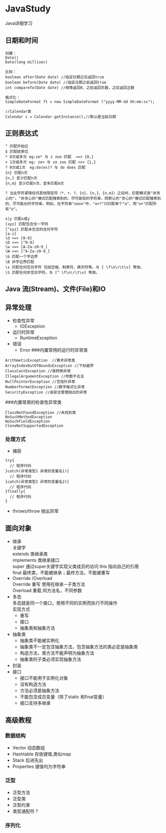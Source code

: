 # JavaStudy
Java详细学习
## 日期和时间
```
创建：
Date()
Date(long millisec)

比较：
boolean after(Date date) //指定日期之后返回true
boolean before(Date date) //指定日期之前返回true
int compareTo(Date date) //相等返回0，之前返回负数，之后返回正数

格式化：
SimpleDateFormat ft = new SimpleDateFormat ("yyyy-MM-dd hh:mm:ss");

//Calendar类
Calendar c = Calendar.getInstance();//默认是当前日期

```
## 正则表达式
```
^ 匹配开始位
$ 匹配结束位
* 0次或多次 eg:zo* 与 z zoo 匹配  <=> {0,}
+ 1次或多次 eg: zo+ 与 zo zoo 匹配 <=> {1,}
? 0次或1次  eg:do(es)? 与 do does 匹配
{n} 匹配n次
{n,} 至少匹配n次
{n,m} 至少匹配n次，至多匹配m次

? 当此字符紧随任何其他限定符（*、+、?、{n}、{n,}、{n,m}）之后时，匹配模式是"非贪心的"。"非贪心的"模式匹配搜索到的、尽可能短的字符串，而默认的"贪心的"模式匹配搜索到的、尽可能长的字符串。例如，在字符串"oooo"中，"o+?"只匹配单个"o"，而"o+"匹配所有"o"。

x|y 匹配x或y
[xyz] 匹配包含任一字符
[^xyz] 匹配未包含的任何字符
[a-z]
\d <=> [0-9]
\D <=> [^0-9]
\w <=> [A-Za-z0-9_]
\W <=> [^A-Za-z0-9_]
\b 匹配一个字边界
\B 非字边界匹配
\s 匹配任何空白字符 包括空格、制表符、换页符等。与 [ \f\n\r\t\v] 等效。
\S 匹配任何非空白字符。与 [^ \f\n\r\t\v] 等效。
```
## Java 流(Stream)、文件(File)和IO
## 异常处理
* 检查性异常
  * IOException
* 运行时异常
  * RuntimeException
* 错误
  * Error
###内置常用的运行时异常类
```
ArithmeticException  //算术异常类
ArrayIndexOutOfBoundsException //下标越界
ClassCastException //类转换异常
IllegalArgumentException //参数不合法
NullPointerException //空指针异常
NumberFormatException //数字格式化异常
SecurityException //由安全管理抛出的异常
```
###内置常用的检查性异常类
```
ClassNotFoundException //未找到类
NoSuchMethodException
NoSuchFieldException
CloneNotSupportedException
```
### 处理方式
* 捕获
```
try{
  // 程序代码
}catch(异常类型1 异常的变量名1){
  // 程序代码
}catch(异常类型2 异常的变量名2){
  // 程序代码
}finally{
  // 程序代码
}
```
* throws/throw 抛出异常

## 面向对象
* 继承  
关键字  
extends 类继承类  
implements 类继承接口  
super 通过super关键字实现父类成员的访问
this 指向自己的引用  
final 最终类，不能被继承；最终方法，不能被重写  
* Override /Overload  
Override 重写 使用在继承--子类方法  
Overload 重载 同方法名，不同参数
* 多态  
多态就是同一个接口，使用不同的实例而执行不同操作  
实现方式  
  * 重写
  * 接口
  * 抽象类和抽象方法  
* 抽象类
  * 抽象类不能被实例化
  * 抽象类不一定包含抽象方法，包含抽象方法的类必定是抽象类
  * 构造方法，类方法不能声明为抽象方法
  * 抽象类的子类必须实现抽象方法
* 封装
* 接口
  * 接口不能用于实例化对象
  * 没有构造方法
  * 方法必须是抽象方法
  * 不能包含成员变量（除了static 和final变量）
  * 接口支持多继承
## 高级教程
### 数据结构
 * Vector 动态数组
 * Hashtable 存放键值,类似map
 * Stack 后进先出
 * Properties 键值均为字符串  
### 泛型
 * 泛型方法
 * 泛型类
 * 泛型约束
 * 类型通配符 ?
### 序列化
